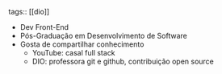 tags:: [[dio]]

- Dev Front-End
- Pós-Graduação em Desenvolvimento de Software
- Gosta de compartilhar conhecimento
	- YouTube: casal full stack
	- DIO: professora git e github, contribuição open source